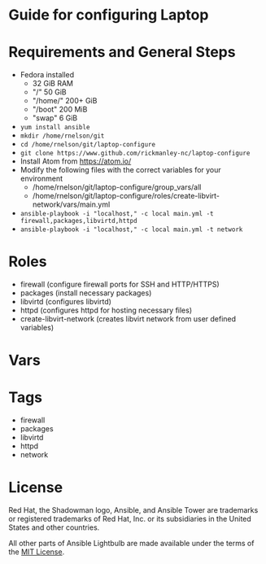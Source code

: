 # Guide for configuring Laptop

# Requirements and General Steps

- Fedora installed
  - 32 GiB RAM
  - "/" 50 GiB
  - "/home/" 200+ GiB
  - "/boot" 200 MiB
  - "swap" 6 GiB
- `yum install ansible`
- `mkdir /home/rnelson/git`
- `cd /home/rnelson/git/laptop-configure`
- `git clone https://www.github.com/rickmanley-nc/laptop-configure`
- Install Atom from <https://atom.io/>
- Modify the following files with the correct variables for your environment
  - /home/rnelson/git/laptop-configure/group_vars/all
  - /home/rnelson/git/laptop-configure/roles/create-libvirt-network/vars/main.yml
- `ansible-playbook -i "localhost," -c local main.yml -t firewall,packages,libvirtd,httpd`
- `ansible-playbook -i "localhost," -c local main.yml -t network`

# Roles

- firewall (configure firewall ports for SSH and HTTP/HTTPS)
- packages (install necessary packages)
- libvirtd (configures libvirtd)
- httpd (configures httpd for hosting necessary files)
- create-libvirt-network (creates libvirt network from user defined variables)

# Vars


# Tags

- firewall
- packages
- libvirtd
- httpd
- network


# License

Red Hat, the Shadowman logo, Ansible, and Ansible Tower are trademarks or registered trademarks of Red Hat, Inc. or its subsidiaries in the United States and other countries.

All other parts of Ansible Lightbulb are made available under the terms of the [MIT License](LICENSE).
